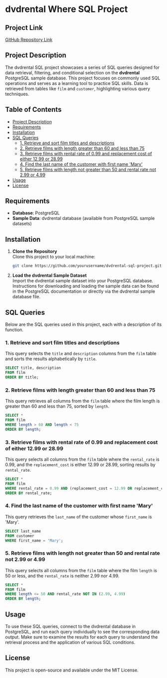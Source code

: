
# dvdrental Where SQL Project

## Project Link
[GitHub Repository Link](https://github.com/yourusername/dvdrental-sql-project)

## Project Description
The dvdrental SQL project showcases a series of SQL queries designed for data retrieval, filtering, and conditional selection on the **dvdrental** PostgreSQL sample database. This project focuses on commonly used SQL operations and serves as a learning tool to practice SQL skills. Data is retrieved from tables like `film` and `customer`, highlighting various query techniques.

## Table of Contents
- [Project Description](#project-description)
- [Requirements](#requirements)
- [Installation](#installation)
- [SQL Queries](#sql-queries)
  - [1. Retrieve and sort film titles and descriptions](#1-retrieve-and-sort-film-titles-and-descriptions)
  - [2. Retrieve films with length greater than 60 and less than 75](#2-retrieve-films-with-length-greater-than-60-and-less-than-75)
  - [3. Retrieve films with rental rate of 0.99 and replacement cost of either 12.99 or 28.99](#3-retrieve-films-with-rental-rate-of-099-and-replacement-cost-of-either-1299-or-2899)
  - [4. Find the last name of the customer with first name 'Mary'](#4-find-the-last-name-of-the-customer-with-first-name-mary)
  - [5. Retrieve films with length not greater than 50 and rental rate not 2.99 or 4.99](#5-retrieve-films-with-length-not-greater-than-50-and-rental-rate-not-299-or-499)
- [Usage](#usage)
- [License](#license)

## Requirements
- **Database**: PostgreSQL
- **Sample Data**: dvdrental database (available from PostgreSQL sample datasets)

## Installation
1. **Clone the Repository**  
   Clone this project to your local machine:
   ```bash
   git clone https://github.com/yourusername/dvdrental-sql-project.git
   ```
2. **Load the dvdrental Sample Dataset**  
   Import the dvdrental sample dataset into your PostgreSQL database. Instructions for downloading and loading the sample data can be found in the PostgreSQL documentation or directly via the dvdrental sample database file.

## SQL Queries
Below are the SQL queries used in this project, each with a description of its function.

### 1. Retrieve and sort film titles and descriptions
This query selects the `title` and `description` columns from the `film` table and sorts the results alphabetically by `title`.

```sql
SELECT title, description
FROM film
ORDER BY title;
```

### 2. Retrieve films with length greater than 60 and less than 75
This query retrieves all columns from the `film` table where the film length is greater than 60 and less than 75, sorted by `length`.

```sql
SELECT *
FROM film
WHERE length > 60 AND length < 75
ORDER BY length;
```

### 3. Retrieve films with rental rate of 0.99 and replacement cost of either 12.99 or 28.99
This query selects all columns from the `film` table where the `rental_rate` is 0.99, and the `replacement_cost` is either 12.99 or 28.99, sorting results by `rental_rate`.

```sql
SELECT *
FROM film
WHERE rental_rate = 0.99 AND (replacement_cost = 12.99 OR replacement_cost = 28.99)
ORDER BY rental_rate;
```

### 4. Find the last name of the customer with first name 'Mary'
This query retrieves the `last_name` of the customer whose `first_name` is 'Mary'.

```sql
SELECT last_name
FROM customer
WHERE first_name = 'Mary';
```

### 5. Retrieve films with length not greater than 50 and rental rate not 2.99 or 4.99
This query selects all columns from the `film` table where the film `length` is 50 or less, and the `rental_rate` is neither 2.99 nor 4.99.

```sql
SELECT *
FROM film
WHERE length <= 50 AND rental_rate NOT IN (2.99, 4.99)
ORDER BY length;
```

## Usage
To use these SQL queries, connect to the dvdrental database in PostgreSQL, and run each query individually to see the corresponding data output. Make sure to examine the results for each query to understand the retrieval process and the application of various SQL conditions.

## License
This project is open-source and available under the MIT License.
